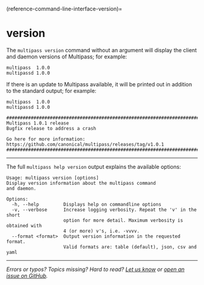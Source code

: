 (reference-command-line-interface-version)=
# version

The `multipass version` command without an argument will display the client and daemon versions of Multipass; for example:

```{code-block} text
multipass  1.0.0
multipassd 1.0.0
```

If there is an update to Multipass available, it will be printed out in addition to the standard output; for example:

```{code-block} text
multipass  1.0.0
multipassd 1.0.0

########################################################################################
Multipass 1.0.1 release
Bugfix release to address a crash

Go here for more information: https://github.com/canonical/multipass/releases/tag/v1.0.1
########################################################################################
```

---

The full `multipass help version` output explains the available options:

```{code-block} text
Usage: multipass version [options]
Display version information about the multipass command
and daemon.

Options:
  -h, --help         Displays help on commandline options
  -v, --verbose      Increase logging verbosity. Repeat the 'v' in the short
                     option for more detail. Maximum verbosity is obtained with
                     4 (or more) v's, i.e. -vvvv.
  --format <format>  Output version information in the requested format.
                     Valid formats are: table (default), json, csv and yaml
```

---

*Errors or typos? Topics missing? Hard to read? <a href="https://docs.google.com/forms/d/e/1FAIpQLSd0XZDU9sbOCiljceh3rO_rkp6vazy2ZsIWgx4gsvl_Sec4Ig/viewform?usp=pp_url&entry.317501128=https://canonical.com/multipass/docs/version-command" target="_blank">Let us know</a> or <a href="https://github.com/canonical/multipass/issues/new/choose" target="_blank">open an issue on GitHub</a>.*

